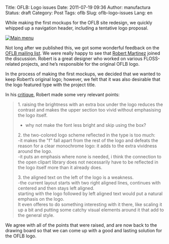 Title: OFLB: Logo issues
Date: 2011-07-19 09:36
Author: manufactura
Status: draft
Category: Post
Tags: oflb
Slug: oflb-logo-issues
Lang: en

While making the first mockups for the OFLB site redesign, we
quickly whipped up a navigation header, including a tentative logo
proposal.

[![Main menu](http://media.manufacturaindependente.org/main-menu00.png "main-menu00")](http://media.manufacturaindependente.org/main-menu00.png)

Not long after we published this, we got some wonderful feedback on the
[OFLB mailing
list](http://lists.freedesktop.org/mailman/listinfo/openfontlibrary). We
were really happy to see that [Robert Martinez](http://mray.de/) joined
the discussion. Robert is a great designer who worked on various
FLOSS-related projects, and he’s responsible for the original OFLB logo.

In the process of making the first mockups, we decided that we wanted to
keep Robert’s original logo; however, we felt that it was also desirable
that the logo featured type with the project title.

In his
[critique](http://lists.freedesktop.org/archives/openfontlibrary/2011-July/003366.html),
Robert made some very relevant points:

> 1\. raising the brightness with an extra box under the logo reduces the
> contrast and makes the upper section too vivid without emphasising the
> logo itself.  
>  - why not make the font less bright and skip using the box?
>
> 2\. the two-colored logo scheme reflected in the type is too much:  
>  -it makes the "f" fall apart from the rest of the logo and defeats the
> reason for a clear monochrome logo: it adds to the extra vividness
> around the logo.  
>  -it puts an emphasis where none is needed, i think the connection to
> the open clipart library does not necessarily have to be reflected in
> the logo itself more than it already does.
>
> 3\. the aligned text on the left of the logo is a weakness.  
>  -the current layout starts with two right aligned lines, continues with
> centered and then stays left aligned.  
>  starting with the logo followed by left aligned text would put a
> natural emphasis on the logo.  
>  It even offeres to do something interesting with it there, like scaling
> it up a bit and putting some catchy visual elements around it that add
> to the general style.

We agree with all of the points that were raised, and are now back to
the drawing board so that we can come up with a good and lasting
solution for the OFLB logo.

